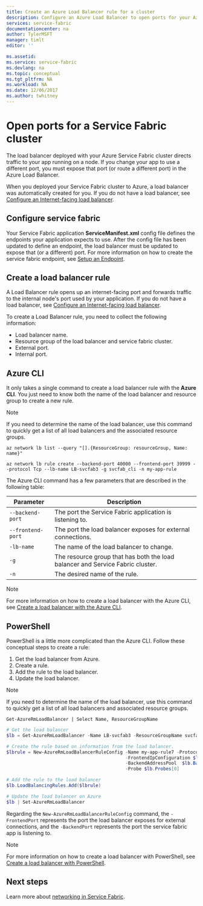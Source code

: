 ```yaml
---
title: Create an Azure Load Balancer rule for a cluster
description: Configure an Azure Load Balancer to open ports for your Azure Service Fabric cluster.
services: service-fabric
documentationcenter: na
author: TylerMSFT
manager: timlt
editor: ''

ms.assetid: 
ms.service: service-fabric
ms.devlang: na
ms.topic: conceptual
ms.tgt_pltfrm: NA
ms.workload: NA
ms.date: 12/06/2017
ms.author: twhitney
---
```


# Open ports for a Service Fabric cluster

The load balancer deployed with your Azure Service Fabric cluster directs traffic to your app running on a node. If you change your app to use a different port, you must expose that port (or route a different port) in the Azure Load Balancer.

When you deployed your Service Fabric cluster to Azure, a load balancer was automatically created for you. If you do not have a load balancer, see [Configure an Internet-facing load balancer](..\load-balancer\load-balancer-get-started-internet-portal.md).

## Configure service fabric

Your Service Fabric application **ServiceManifest.xml** config file defines the endpoints your application expects to use. After the config file has been updated to define an endpoint, the load balancer must be updated to expose that (or a different) port. For more information on how to create the service fabric endpoint, see [Setup an Endpoint](service-fabric-service-manifest-resources.md).

## Create a load balancer rule

A Load Balancer rule opens up an internet-facing port and forwards traffic to the internal node's port used by your application. If you do not have a load balancer, see [Configure an Internet-facing load balancer](..\load-balancer\load-balancer-get-started-internet-portal.md).

To create a Load Balancer rule, you need to collect the following information:

- Load balancer name.
- Resource group of the load balancer and service fabric cluster.
- External port.
- Internal port.

## Azure CLI
It only takes a single command to create a load balancer rule with the **Azure CLI**. You just need to know both the name of the load balancer and resource group to create a new rule.

>[!NOTE]
>If you need to determine the name of the load balancer, use this command to quickly get a list of all load balancers and the associated resource groups.
>
>`az network lb list --query "[].{ResourceGroup: resourceGroup, Name: name}"`
>


```azurecli
az network lb rule create --backend-port 40000 --frontend-port 39999 --protocol Tcp --lb-name LB-svcfab3 -g svcfab_cli -n my-app-rule
```

The Azure CLI command has a few parameters that are described in the following table:

| Parameter | Description |
| --------- | ----------- |
| `--backend-port`  | The port the Service Fabric application is listening to. |
| `--frontend-port` | The port the load balancer exposes for external connections. |
| `-lb-name` | The name of the load balancer to change. |
| `-g`       | The resource group that has both the load balancer and Service Fabric cluster. |
| `-n`       | The desired name of the rule. |


>[!NOTE]
>For more information on how to create a load balancer with the Azure CLI, see [Create a load balancer with the Azure CLI](..\load-balancer\load-balancer-get-started-internet-arm-cli.md).

## PowerShell

PowerShell is a little more complicated than the Azure CLI. Follow these conceptual steps to create a rule:

1. Get the load balancer from Azure.
2. Create a rule.
3. Add the rule to the load balancer.
4. Update the load balancer.

>[!NOTE]
>If you need to determine the name of the load balancer, use this command to quickly get a list of all load balancers and associated resource groups.
>
>`Get-AzureRmLoadBalancer | Select Name, ResourceGroupName`

```powershell
# Get the load balancer
$lb = Get-AzureRmLoadBalancer -Name LB-svcfab3 -ResourceGroupName svcfab_cli

# Create the rule based on information from the load balancer.
$lbrule = New-AzureRmLoadBalancerRuleConfig -Name my-app-rule7 -Protocol Tcp -FrontendPort 39990 -BackendPort 40009 `
                                            -FrontendIpConfiguration $lb.FrontendIpConfigurations[0] `
                                            -BackendAddressPool  $lb.BackendAddressPools[0] `
                                            -Probe $lb.Probes[0]

# Add the rule to the load balancer
$lb.LoadBalancingRules.Add($lbrule)

# Update the load balancer on Azure
$lb | Set-AzureRmLoadBalancer
```

Regarding the `New-AzureRmLoadBalancerRuleConfig` command, the `-FrontendPort` represents the port the load balancer exposes for external connections, and the `-BackendPort` represents the port the service fabric app is listening to.

>[!NOTE]
>For more information on how to create a load balancer with PowerShell, see [Create a load balancer with PowerShell](..\load-balancer\load-balancer-get-started-internet-arm-ps.md).

## Next steps

Learn more about [networking in Service Fabric](service-fabric-patterns-networking.md).